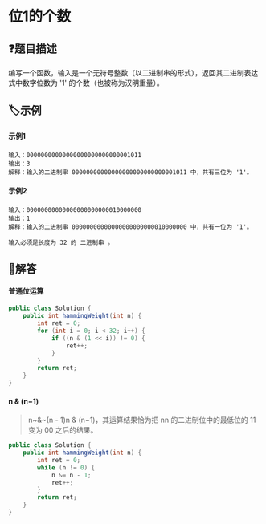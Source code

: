 # 位1的个数

## ❓题目描述
编写一个函数，输入是一个无符号整数（以二进制串的形式），返回其二进制表达式中数字位数为 '1' 的个数（也被称为汉明重量）。
## 🏷️示例
<!-- tabs:start -->
#### **示例1**
```
输入：00000000000000000000000000001011
输出：3
解释：输入的二进制串 00000000000000000000000000001011 中，共有三位为 '1'。

```
#### **示例2**
```
输入：00000000000000000000000010000000
输出：1
解释：输入的二进制串 00000000000000000000000010000000 中，共有一位为 '1'。

```
<!-- tabs:end -->
```
输入必须是长度为 32 的 二进制串 。
```
## 👀解答

<!-- tabs:start -->

#### **普通位运算**
```java
public class Solution {
    public int hammingWeight(int n) {
        int ret = 0;
        for (int i = 0; i < 32; i++) {
            if ((n & (1 << i)) != 0) {
                ret++;
            }
        }
        return ret;
    }
}
```
#### **n & (n−1)**
> n~\&~(n - 1)n & (n−1)，其运算结果恰为把 nn 的二进制位中的最低位的 11 变为 00 之后的结果。

```java
public class Solution {
    public int hammingWeight(int n) {
        int ret = 0;
        while (n != 0) {
            n &= n - 1;
            ret++;
        }
        return ret;
    }
}
```
<!-- tabs:end -->
